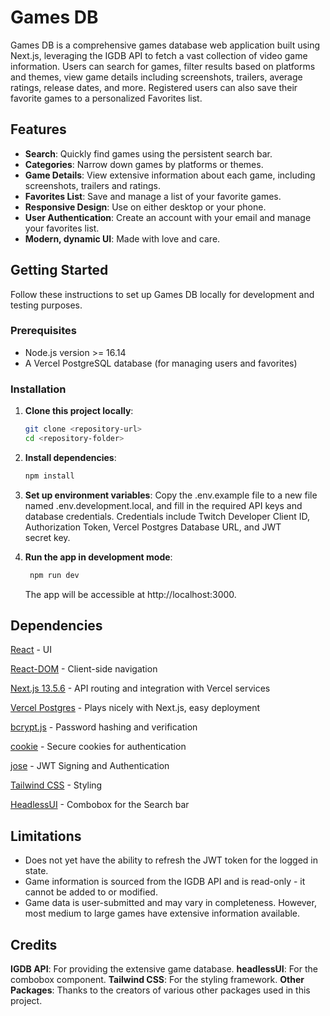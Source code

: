 # Games DB

Games DB is a comprehensive games database web application built using Next.js, leveraging the IGDB API to fetch a vast collection of video game information. Users can search for games, filter results based on platforms and themes, view game details including screenshots, trailers, average ratings, release dates, and more. Registered users can also save their favorite games to a personalized Favorites list.

## Features

- **Search**: Quickly find games using the persistent search bar.
- **Categories**: Narrow down games by platforms or themes.
- **Game Details**: View extensive information about each game, including screenshots, trailers and ratings.
- **Favorites List**: Save and manage a list of your favorite games.
- **Responsive Design**: Use on either desktop or your phone.
- **User Authentication**: Create an account with your email and manage your favorites list.
- **Modern, dynamic UI**: Made with love and care.

## Getting Started

Follow these instructions to set up Games DB locally for development and testing purposes.

### Prerequisites

- Node.js version >= 16.14
- A Vercel PostgreSQL database (for managing users and favorites)

### Installation

1. **Clone this project locally**:
   ```sh
   git clone <repository-url>
   cd <repository-folder>
   ```
2. **Install dependencies**:
   ```sh
   npm install
   ```
3. **Set up environment variables**:
   Copy the .env.example file to a new file named .env.development.local, and fill in the required API keys and database credentials. Credentials include Twitch Developer Client ID, Authorization Token, Vercel Postgres Database URL, and JWT secret key.

4. **Run the app in development mode**:
   ```sh
    npm run dev
   ```
   The app will be accessible at http://localhost:3000.

## Dependencies

[React](https://www.npmjs.com/package/react) - UI

[React-DOM](https://www.npmjs.com/package/react-router-dom) - Client-side navigation

[Next.js 13.5.6](https://nextjs.org/) - API routing and integration with Vercel services

[Vercel Postgres](https://vercel.com/docs/storage/vercel-postgres) - Plays nicely with Next.js, easy deployment

[bcrypt.js](https://www.npmjs.com/package/bcryptjs) - Password hashing and verification

[cookie](https://www.npmjs.com/package/cookie) - Secure cookies for authentication

[jose](https://www.npmjs.com/package/jose) - JWT Signing and Authentication

[Tailwind CSS](https://www.npmjs.com/package/tailwindcss) - Styling

[HeadlessUI](https://headlessui.com) - Combobox for the Search bar

## Limitations

- Does not yet have the ability to refresh the JWT token for the logged in state.
- Game information is sourced from the IGDB API and is read-only - it cannot be added to or modified.
- Game data is user-submitted and may vary in completeness. However, most medium to large games have extensive information available.

## Credits

**IGDB API**: For providing the extensive game database.
**headlessUI**: For the combobox component.
**Tailwind CSS**: For the styling framework.
**Other Packages**: Thanks to the creators of various other packages used in this project.
